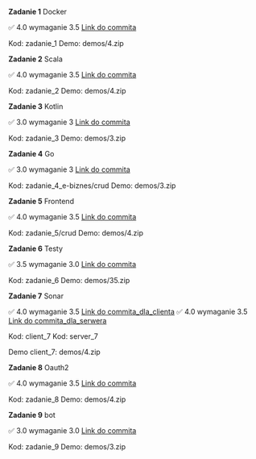 **Zadanie 1** Docker

:white_check_mark: 4.0 wymaganie 3.5 [Link do commita](https://github.com/TypicalMonkey/E-Biznes/commit/acba0e939ba5651faab0b7d8230f111f02225775)

Kod: zadanie_1
Demo: demos/4.zip

**Zadanie 2** Scala

:white_check_mark: 4.0 wymaganie 3.5 [Link do commita](https://github.com/TypicalMonkey/E-Biznes/commit/6d08eea9c5521828278e3e332ea6dd60fbfa90f4)

Kod: zadanie_2
Demo: demos/4.zip

**Zadanie 3** Kotlin

:white_check_mark: 3.0 wymaganie 3 [Link do commita](https://github.com/TypicalMonkey/E-Biznes/commit/58318894f5a0e7849f12d4d550d3e2fb97f505d7)

Kod: zadanie_3
Demo: demos/3.zip

**Zadanie 4** Go

:white_check_mark: 3.0 wymaganie 3 [Link do commita](https://github.com/TypicalMonkey/E-Biznes/commit/5715b5aad591b4dd4e4afd81cb3a7b0aa3655eb7)

Kod: zadanie_4_e-biznes/crud
Demo: demos/3.zip


**Zadanie 5** Frontend

:white_check_mark: 4.0 wymaganie 3.5 [Link do commita](https://github.com/TypicalMonkey/E-Biznes/commit/a9631d68d731fc14040a21689966ba4e1bcef917)

Kod: zadanie_5/crud
Demo: demos/4.zip

**Zadanie 6** Testy

:white_check_mark: 3.5 wymaganie 3.0 [Link do commita](https://github.com/TypicalMonkey/E-Biznes/commit/7287bdba5f0b5eb85150bdf90ae359ce8fe03875)

Kod: zadanie_6
Demo: demos/35.zip

**Zadanie 7** Sonar

:white_check_mark: 4.0 wymaganie 3.5 [Link do commita_dla_clienta](https://github.com/TypicalMonkey/client_7/commits/main/)
:white_check_mark: 4.0 wymaganie 3.5 [Link do commita_dla_serwera](https://github.com/TypicalMonkey/server_7/commit/785ebacf2de4e7783feea73f906bab8a3bc2e148)

Kod: client_7
Kod: server_7

Demo client_7: demos/4.zip

**Zadanie 8** Oauth2

:white_check_mark: 4.0 wymaganie 3.5 [Link do commita](https://github.com/TypicalMonkey/E-Biznes/commit/54817ba487f648334523ee2612ceb5709819f3cf)

Kod: zadanie_8
Demo: demos/4.zip


**Zadanie 9** bot

:white_check_mark: 3.0 wymaganie 3.0 [Link do commita](https://github.com/TypicalMonkey/E-Biznes/commit/69df57bbe8917fdfe94eb95fca22cc08af5dbccb)

Kod: zadanie_9
Demo: demos/3.zip






